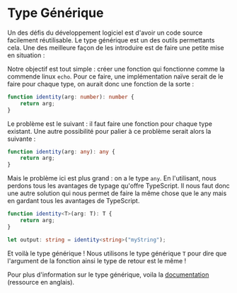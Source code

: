 # Type Générique

 Un des défis du développement logiciel est d'avoir un code source facilement réutilisable. Le type générique est un des outils permettants cela. 
 Une des meilleure façon de les introduire est de faire une petite mise en situation : 

 Notre objectif est tout simple : créer une fonction qui fonctionne comme la commende linux `echo`.
 Pour ce faire, une implémentation naïve serait de le faire pour chaque type, on aurait donc une fonction de la sorte : 

```TypeScript
function identity(arg: number): number {
    return arg;
}
```

Le problème est le suivant : il faut faire une fonction pour chaque type existant. 
Une autre possibilité pour palier à ce problème serait alors la suivante : 

```TypeScript
function identity(arg: any): any {
    return arg;
}
```

Mais le problème ici est plus grand : on a le type ``any``. En l'utilisant, nous perdons tous les avantages de typage qu'offre TypeScript. Il nous faut donc une autre solution qui nous permet de faire la même chose que le any mais en gardant tous les avantages de TypeScript.

```TypeScript
function identity<T>(arg: T): T {
    return arg;
}

let output: string = identity<string>("myString"); 
```

Et voilà le type générique ! Nous utilisons le type générique ``T`` pour dire que l'argument de la fonction ainsi le type de retour est le même ! 

Pour plus d'information sur le type générique, voila la [documentation](https://www.typescriptlang.org/docs/handbook/generics.html) (ressource en anglais).


